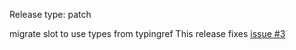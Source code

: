 Release type: patch

migrate slot to use types from typingref
This release fixes [issue #3](https://github.com/nrbnlulu/qtgql/issues/3)
